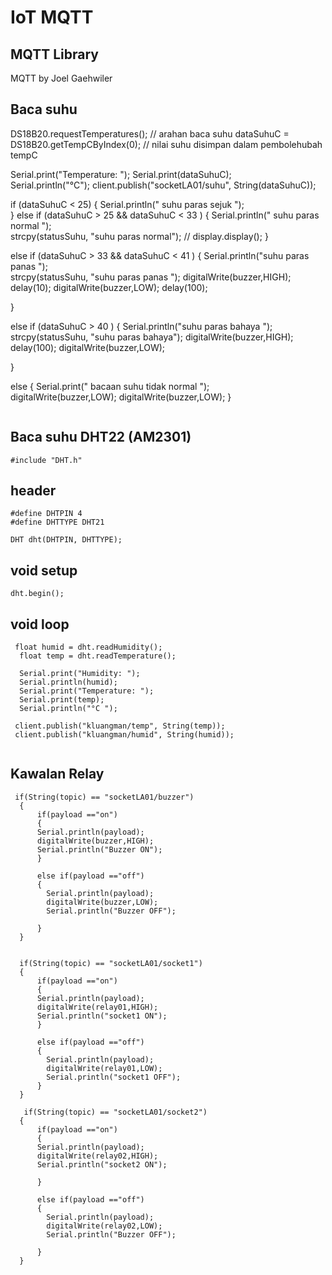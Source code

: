 # **IoT MQTT**

## MQTT Library
MQTT by Joel Gaehwiler

## Baca suhu

DS18B20.requestTemperatures();       // arahan baca suhu
  dataSuhuC = DS18B20.getTempCByIndex(0);  // nilai suhu disimpan dalam pembolehubah tempC
 
  Serial.print("Temperature: ");
  Serial.print(dataSuhuC);    
  Serial.println("°C");
  client.publish("socketLA01/suhu", String(dataSuhuC));

  if (dataSuhuC < 25) {
    Serial.println(" suhu paras sejuk ");    
  }
  else if (dataSuhuC > 25 && dataSuhuC < 33 ) {
    Serial.println(" suhu paras normal ");  
    strcpy(statusSuhu, "suhu paras normal");
   // display.display();
  }

  else if (dataSuhuC > 33 && dataSuhuC < 41 ) {
    Serial.println("suhu paras panas ");   
    strcpy(statusSuhu, "suhu paras panas ");
    digitalWrite(buzzer,HIGH);
    delay(10);
    digitalWrite(buzzer,LOW);
    delay(100);
   
  }

  else if (dataSuhuC > 40 ) {
  Serial.println("suhu paras bahaya ");    
  strcpy(statusSuhu, "suhu paras bahaya");
  digitalWrite(buzzer,HIGH);
  delay(100);
  digitalWrite(buzzer,LOW);
 
  }

  else {
    Serial.print(" bacaan suhu tidak normal ");  
    digitalWrite(buzzer,LOW);
    digitalWrite(buzzer,LOW);
  }
```

```
## Baca suhu DHT22 (AM2301)
```
#include "DHT.h"
```
## header
```
#define DHTPIN 4     
#define DHTTYPE DHT21

DHT dht(DHTPIN, DHTTYPE);
```
## void setup
```
dht.begin();
```
## void loop
```
 float humid = dht.readHumidity();
  float temp = dht.readTemperature();

  Serial.print("Humidity: ");
  Serial.println(humid);
  Serial.print("Temperature: ");
  Serial.print(temp);
  Serial.println("°C ");

 client.publish("kluangman/temp", String(temp));  
 client.publish("kluangman/humid", String(humid));  


```
## Kawalan Relay
```
 if(String(topic) == "socketLA01/buzzer") 
  {
      if(payload =="on")
      {
      Serial.println(payload);
      digitalWrite(buzzer,HIGH);
      Serial.println("Buzzer ON");
      }
      
      else if(payload =="off")
      {
        Serial.println(payload);
        digitalWrite(buzzer,LOW);
        Serial.println("Buzzer OFF");
        
      }
  } 


  if(String(topic) == "socketLA01/socket1") 
  {
      if(payload =="on")
      {
      Serial.println(payload);
      digitalWrite(relay01,HIGH);
      Serial.println("socket1 ON");
      }
      
      else if(payload =="off")
      {
        Serial.println(payload);
        digitalWrite(relay01,LOW);
        Serial.println("socket1 OFF");
      }
  }

   if(String(topic) == "socketLA01/socket2") 
  {
      if(payload =="on")
      {
      Serial.println(payload);
      digitalWrite(relay02,HIGH);
      Serial.println("socket2 ON");
  
      }
      
      else if(payload =="off")
      {
        Serial.println(payload);
        digitalWrite(relay02,LOW);
        Serial.println("Buzzer OFF");
     
      }
  }
```




